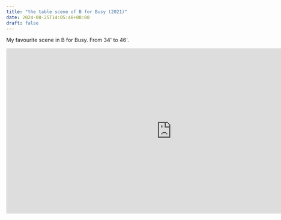 ```yaml
---
title: "the table scene of B for Busy (2021)"
date: 2024-08-25T14:05:48+08:00
draft: false
---
```


My favourite scene in B for Busy. From 34' to 46'.

<iframe width="880" height="440" src="https://www.youtube.com/embed/-8AEQ7at_Y0?si=sOgilh7f7nvkgRW6&amp;start=2052" title="YouTube video player" frameborder="0" allow="accelerometer; autoplay; clipboard-write; encrypted-media; gyroscope; picture-in-picture; web-share" referrerpolicy="strict-origin-when-cross-origin" allowfullscreen></iframe>
